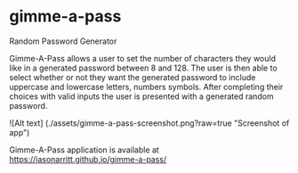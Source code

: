 # gimme-a-pass
Random Password Generator

Gimme-A-Pass allows a user to set the number of characters they would like in a generated password between 8 and 128. The user is then able to select whether or not they want the generated password to include uppercase and lowercase letters, numbers symbols. After completing their choices with valid inputs the user is presented with a generated random password.

![Alt text] (./assets/gimme-a-pass-screenshot.png?raw=true "Screenshot of app")

Gimme-A-Pass application is available at <https://jasonarritt.github.io/gimme-a-pass/>
